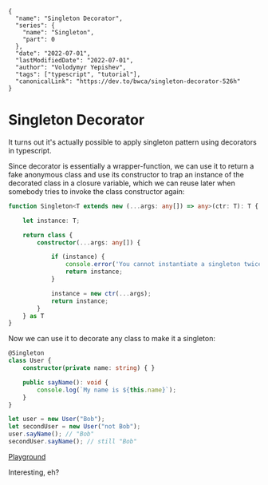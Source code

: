 ```ic-metadata
{
  "name": "Singleton Decorator",
  "series": {
    "name": "Singleton",
    "part": 0
  },
  "date": "2022-07-01",
  "lastModifiedDate": "2022-07-01",
  "author": "Volodymyr Yepishev",
  "tags": ["typescript", "tutorial"],
  "canonicalLink": "https://dev.to/bwca/singleton-decorator-526h"
}
```

# Singleton Decorator

It turns out it's actually possible to apply singleton pattern using decorators in typescript.

Since decorator is essentially a wrapper-function, we can use it to return a fake anonymous class and use its constructor
to trap an instance of the decorated class in a closure variable, which we can reuse later when somebody tries to invoke
the class constructor again:
```typescript
function Singleton<T extends new (...args: any[]) => any>(ctr: T): T {

    let instance: T;

    return class {
        constructor(...args: any[]) {

            if (instance) {
                console.error('You cannot instantiate a singleton twice!');
                return instance;
            }

            instance = new ctr(...args);
            return instance;
        }
    } as T
}
```

Now we can use it to decorate any class to make it a singleton:
```typescript
@Singleton
class User {
    constructor(private name: string) { }

    public sayName(): void {
        console.log(`My name is ${this.name}`);
    }
}

let user = new User("Bob");
let secondUser = new User("not Bob");
user.sayName(); // "Bob"
secondUser.sayName(); // still "Bob"
```

[Playground](https://www.typescriptlang.org/play?jsx=0#code/GYVwdgxgLglg9mABAZRmA5gGwKZQQHgBVFsAPKbMAEwGdExsB3RACgDoOBDAJ3RoC5EnMAE8A2gF0AlIgC8APiGj5LaN0GEpGxAG8AUHsSIcURGhpRhEbBoDcBo91whuSCJk406+o0YgILbhBoOG52Ll4BJXFpXQdfIxhgVnNLSGwZHwTffzAaOBw2bG5uUJYAcgBNOBBECGEwOFNU4VhOCiFEGjQsXAREKEYYawBCcql7bN8nKBckFvTJ7IBfeISF6zl6JjqoMI42Hj4Jw2yZubM8tOslo1W7oTpCPVW9AAFUDBMEPXdPOgAqjRinE-AE9sE8GEAA7cGAAN3a2HonAAtjYunseplEK8jNCQAAjTDDLqcEQAOTR2BYWkQ8LgMCooJyAQK2DYmDg6BYAAMALIiFHosx0AAkOigAAsYDQ2GBqcteSc7i8DCZECBgdwtgxmEDiiwAEQAITghKNJw1wNyVANOtk2312uNjVMZotJy1xTYNHJVPRtPsNoQdu1vv91KDQA)

Interesting, eh?